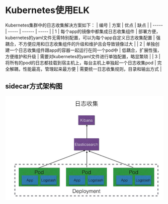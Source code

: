 # Kubernetes使用ELK
Kubernetes集群中的日志收集解决方案如下：
| 编号 | 方案 | 优点 | 缺点 | 
| ----- | ----- | ------ | ----- |
| 1 | 每个app的镜像中都集成日志收集组件 | 部署方便，kubernetes的yaml文件无需特别配置，可以为每个app自定义日志收集配置 | 强耦合，不方便应用和日志收集组件的升级和维护且会导致镜像过大 |
| 2 | 单独创建一个日志收集组件跟app的容器一起运行在同一个pod中 | 低耦合，扩展性强，方便维护和升级 | 需要对kubernetes的yaml文件进行单独配置，略显繁琐 |
| 3 | 将所有的pod的日志都挂载到宿主机上，每台主机上单独起一个日志收集pod | 完全解耦，性能最高，管理起来最方便 | 需要统一日志收集规则，目录和输出方式 |

## sidecar方式架构图

![](pics/elk2.jpg)